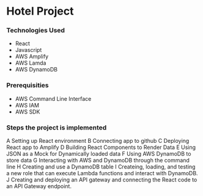 # Hotel Project

### Technologies Used

- React
- Javascript
- AWS Amplify
- AWS Lamda
- AWS DynamoDB


### Prerequisities

- AWS Command Line Interface
- AWS IAM
- AWS SDK

### Steps the project is implemented

A Setting up React environment
B Connecting app to github
C Deploying React app to Amplify
D Building React Components to Render Data
E Using JSON as a Mock for Dynamically loaded data
F Using AWS DynamoDB to store data
G Interacting with AWS and DynamoDB through the command line
H Creating and use a DynamoDB table
I Createing, loading, and testing a new role that can execute Lambda functions and interact with DynamoDB.
J Creating and deploying an API gateway and
connecting the React code to an API Gateway endpoint.
